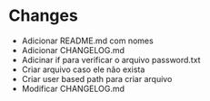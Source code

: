# Changes

- Adicionar README.md com nomes
- Adicionar CHANGELOG.md
- Adicinar if para verificar o arquivo password.txt
- Criar arquivo caso ele não exista
- Criar user based path para criar arquivo
- Modificar CHANGELOG.md
